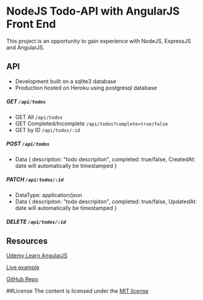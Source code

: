 # NodeJS Todo-API with AngularJS Front End
This project is an opportunity to gain experience with NodeJS, ExpressJS and AngularJS.

## API
- Development built on a sqlite3 database
- Production hosted on Heroku using postgresql database

##### GET `/api/todos`
- GET All `/api/todos`
- GET Completed/Incomplete `/api/todos?complete=true/false`
- GET by ID `/api/todos/:id`
 
##### POST `/api/todos`
- Data {
    descripiton: "todo descripiton",
    completed: true/false,
    CreatedAt: date will automatically be timestamped 
  }

##### PATCH `/api/todos/:id`
- DataType: application/json
- Data {
    descripiton: "todo descripiton",
    completed: true/false,
    UpdatedAt: date will automatically be timestamped
  }

##### DELETE `/api/todos/:id`

## Resources
[Udemy Learn AngularJS](https://www.udemy.com/learn-angularjs/learn/v4/overview)

[Live example](http://todo-api-360paradigm.herokuapp.com/)

[GitHub Repo](https://github.com/cbm360/todo-api/)

##License
The content is licensed under the [MIT license](https://opensource.org/licenses/mit-license.php)

